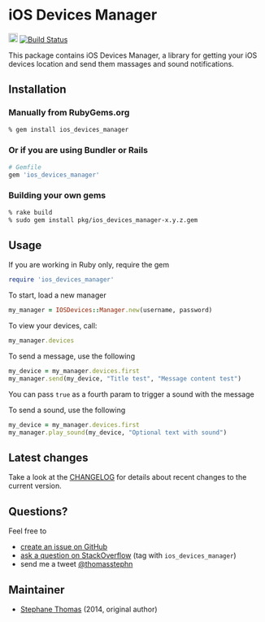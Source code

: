 iOS Devices Manager
=======

<a href="http://badge.fury.io/rb/ios_devices_manager"><img src="https://badge.fury.io/rb/ios_devices_manager@2x.png" alt="Gem Version" height="18"></a>
[![Build Status](https://travis-ci.org/thomasstephane/ios_devices_manager.svg?branch=master)](https://travis-ci.org/thomasstephane/ios_devices_manager)

This package contains iOS Devices Manager, a library for getting your iOS devices location and send them massages and sound notifications.

## Installation ##

### Manually from RubyGems.org ###

```sh
% gem install ios_devices_manager
```

### Or if you are using Bundler or Rails ###

```ruby
# Gemfile
gem 'ios_devices_manager'
```

### Building your own gems ###

```sh
% rake build
% sudo gem install pkg/ios_devices_manager-x.y.z.gem
```

## Usage ##

If you are working in Ruby only, require the gem

```ruby
require 'ios_devices_manager'
```

To start, load a new manager
```ruby
my_manager = IOSDevices::Manager.new(username, password)
```

To view your devices, call:

```ruby
my_manager.devices
```

To send a message, use the following
```ruby
my_device = my_manager.devices.first
my_manager.send(my_device, "Title test", "Message content test")
```
You can pass ```true``` as a fourth param to trigger a sound with the message

To send a sound, use the following
```ruby
my_device = my_manager.devices.first
my_manager.play_sound(my_device, "Optional text with sound")
```

## Latest changes ##

Take a look at the
[CHANGELOG](https://github.com/thomasstephane/ios_devices_manager/blob/master/CHANGELOG.md) for details about recent changes to the current version.


## Questions? ##

Feel free to

* [create an issue on GitHub](http://github.com/thomasstephane/ios_devices_manager/issues)
* [ask a question on StackOverflow](http://stackoverflow.com) (tag with `ios_devices_manager`)
* send me a tweet [@thomasstephn](http://twitter.com/thomasstephn)

## Maintainer ##

* [Stephane Thomas](https://github.com/thomasstephane) (2014, original author)
